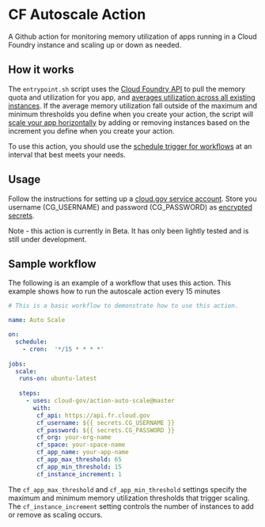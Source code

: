 # CF Autoscale Action

A Github action for monitoring memory utilization of apps running in a Cloud Foundry instance and scaling up or down as needed.

## How it works

The `entrypoint.sh` script uses the [Cloud Foundry API](https://apidocs.cloudfoundry.org/194/apps/list_all_apps.html) to pull the memory quota and utilization for you app, and [averages utilization across all existing instances](https://github.com/cloud-gov/action-auto-scale/blob/master/entrypoint.sh#L13-L21). If the average memory utilization fall outside of the maximum and minimum thresholds you define when you create your action, the script will [scale your app horizontally](https://docs.cloudfoundry.org/devguide/deploy-apps/cf-scale.html#horizontal) by adding or removing instances based on the increment you define when you create your action.

To use this action, you should use the [schedule trigger for workflows](https://help.github.com/en/actions/reference/events-that-trigger-workflows#scheduled-events-schedule) at an interval that best meets your needs.

## Usage

Follow the instructions for setting up a [cloud.gov service account](https://cloud.gov/docs/services/cloud-gov-service-account/). Store you username (CG_USERNAME) and password (CG_PASSWORD) as [encrypted secrets](https://help.github.com/en/actions/configuring-and-managing-workflows/creating-and-storing-encrypted-secrets). 

Note - this action is currently in Beta. It has only been lightly tested and is still under development.

## Sample workflow

The following is an example of a workflow that uses this action. This example shows how to run the autoscale action every 15 minutes

```yaml
# This is a basic workflow to demonstrate how to use this action.

name: Auto Scale

on:
  schedule:
    - cron:  '*/15 * * * *' 
      
jobs:
  scale:
   runs-on: ubuntu-latest
   
   steps:
     - uses: cloud-gov/action-auto-scale@master
       with:
        cf_api: https://api.fr.cloud.gov
        cf_username: ${{ secrets.CG_USERNAME }}
        cf_password: ${{ secrets.CG_PASSWORD }}
        cf_org: your-org-name
        cf_space: your-space-name
        cf_app_name: your-app-name
        cf_app_max_threshold: 65
        cf_app_min_threshold: 15
        cf_instance_increment: 1

```

The `cf_app_max_threshold` and `cf_app_min_threshold` settings specify the maximum and minimum memory utilization thresholds that trigger scaling. The `cf_instance_increment` setting controls the number of instances to add or remove as scaling occurs.
